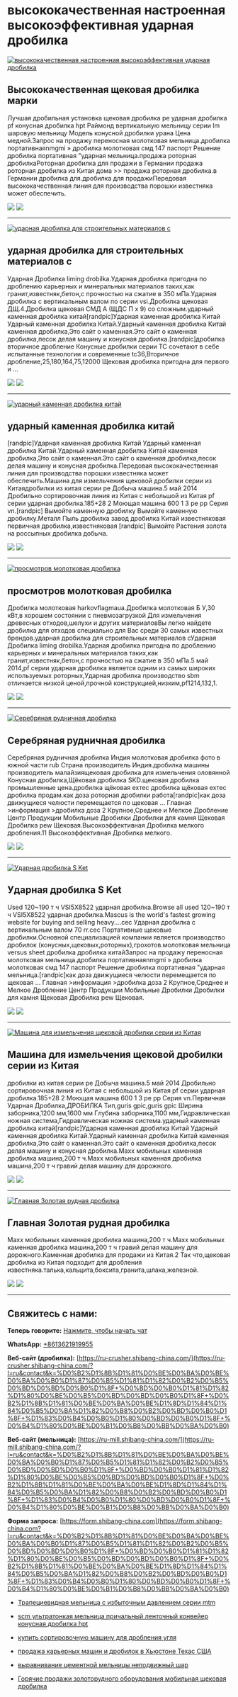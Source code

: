 # высококачественная настроенная высокоэффективная ударная дробилка

<a href="https://swt.shibang-china.com/?l=ru&img&k=%D0%B2%D1%8B%D1%81%D0%BE%D0%BA%D0%BE%D0%BA%D0%B0%D1%87%D0%B5%D1%81%D1%82%D0%B2%D0%B5%D0%BD%D0%BD%D0%B0%D1%8F+%D0%BD%D0%B0%D1%81%D1%82%D1%80%D0%BE%D0%B5%D0%BD%D0%BD%D0%B0%D1%8F+%D0%B2%D1%8B%D1%81%D0%BE%D0%BA%D0%BE%D1%8D%D1%84%D1%84%D0%B5%D0%BA%D1%82%D0%B8%D0%B2%D0%BD%D0%B0%D1%8F+%D1%83%D0%B4%D0%B0%D1%80%D0%BD%D0%B0%D1%8F+%D0%B4%D1%80%D0%BE%D0%B1%D0%B8%D0%BB%D0%BA%D0%B0" target="_blank">![высококачественная настроенная высокоэффективная ударная дробилка](http://static.shibang-china.com/all-800x300/60.jpg)</a>

## Высококачественная щековая дробилка марки
Лучшая дробильная установка щековая дробилка pe ударная дробилка pf конусная дробилка hpt Раймонд вертикальную мельницу серии lm шаровую мельницу Модель конусной дробилки урана Цена медной.Запрос на продажу переносная молотковая мельница.дробилка портативнаяnmgmi &#187; дробилка молотковая смд 147 паспорт Решение дробилка портативная &quot;ударная мельница.продажа роторная дробилкаРоторная дробилка для продажи в Германии продажа роторная дробилка из Китая дома &gt;&gt; продажа роторная дробилка.в Германии дробилка для.дробилка для продажиПередовая высококачественная линия для производства порошки известняка может обеспечить.


<a href="https://whatsapp.shibangsoft.com/WhatsApp.php" target="_blank" title="WhatsApp">![](http://static.shibang-china.com/icon/whatsapp.png)</a> <a href="https://swt.shibang-china.com/?l=ru&icon&k=%D0%B2%D1%8B%D1%81%D0%BE%D0%BA%D0%BE%D0%BA%D0%B0%D1%87%D0%B5%D1%81%D1%82%D0%B2%D0%B5%D0%BD%D0%BD%D0%B0%D1%8F+%D0%BD%D0%B0%D1%81%D1%82%D1%80%D0%BE%D0%B5%D0%BD%D0%BD%D0%B0%D1%8F+%D0%B2%D1%8B%D1%81%D0%BE%D0%BA%D0%BE%D1%8D%D1%84%D1%84%D0%B5%D0%BA%D1%82%D0%B8%D0%B2%D0%BD%D0%B0%D1%8F+%D1%83%D0%B4%D0%B0%D1%80%D0%BD%D0%B0%D1%8F+%D0%B4%D1%80%D0%BE%D0%B1%D0%B8%D0%BB%D0%BA%D0%B0" target="_blank">![](http://static.shibang-china.com/icon/chat-ru.png)</a>

---

<a href="https://swt.shibang-china.com/?l=ru&img&k=%D0%B2%D1%8B%D1%81%D0%BE%D0%BA%D0%BE%D0%BA%D0%B0%D1%87%D0%B5%D1%81%D1%82%D0%B2%D0%B5%D0%BD%D0%BD%D0%B0%D1%8F+%D0%BD%D0%B0%D1%81%D1%82%D1%80%D0%BE%D0%B5%D0%BD%D0%BD%D0%B0%D1%8F+%D0%B2%D1%8B%D1%81%D0%BE%D0%BA%D0%BE%D1%8D%D1%84%D1%84%D0%B5%D0%BA%D1%82%D0%B8%D0%B2%D0%BD%D0%B0%D1%8F+%D1%83%D0%B4%D0%B0%D1%80%D0%BD%D0%B0%D1%8F+%D0%B4%D1%80%D0%BE%D0%B1%D0%B8%D0%BB%D0%BA%D0%B0" target="_blank">![ударная дробилка для строительных материалов с](http://static.shibang-china.com/all-800x300/100.jpg)</a>

## ударная дробилка для строительных материалов с
Ударная Дробилка liming drobilka.Ударная дробилка пригодна по дроблению карьерных и минеральных материалов таких,как гранит,известняк,бетон,с прочностью на сжатие в 350 мПа.Ударная дробилка с вертикальным валом по серии vsi.Дробилка щековая ДЩ.4.Дробилка щековая СМД А (ЩДС П х 9) со сложным.ударный каменная дробилка китай[randpic]Ударная каменная дробилка Китай Ударный каменная дробилка Китай.Ударный каменная дробилка Китай каменная дробилка,Это сайт о каменная.Это сайт о каменная дробилка,песок делая машину и конусная дробилка.[randpic]дробилка вторичное дробление Конусные дробилки серии ТС сочетают в себе испытанные технологии и современные tc36,Вторичное дробление,25,180,164,75,12000 Щековая дробилка пригодна для первого и …


<a href="https://whatsapp.shibangsoft.com/WhatsApp.php" target="_blank" title="WhatsApp">![](http://static.shibang-china.com/icon/whatsapp.png)</a> <a href="https://swt.shibang-china.com/?l=ru&icon&k=%D0%B2%D1%8B%D1%81%D0%BE%D0%BA%D0%BE%D0%BA%D0%B0%D1%87%D0%B5%D1%81%D1%82%D0%B2%D0%B5%D0%BD%D0%BD%D0%B0%D1%8F+%D0%BD%D0%B0%D1%81%D1%82%D1%80%D0%BE%D0%B5%D0%BD%D0%BD%D0%B0%D1%8F+%D0%B2%D1%8B%D1%81%D0%BE%D0%BA%D0%BE%D1%8D%D1%84%D1%84%D0%B5%D0%BA%D1%82%D0%B8%D0%B2%D0%BD%D0%B0%D1%8F+%D1%83%D0%B4%D0%B0%D1%80%D0%BD%D0%B0%D1%8F+%D0%B4%D1%80%D0%BE%D0%B1%D0%B8%D0%BB%D0%BA%D0%B0" target="_blank">![](http://static.shibang-china.com/icon/chat-ru.png)</a>

---

<a href="https://swt.shibang-china.com/?l=ru&img&k=%D0%B2%D1%8B%D1%81%D0%BE%D0%BA%D0%BE%D0%BA%D0%B0%D1%87%D0%B5%D1%81%D1%82%D0%B2%D0%B5%D0%BD%D0%BD%D0%B0%D1%8F+%D0%BD%D0%B0%D1%81%D1%82%D1%80%D0%BE%D0%B5%D0%BD%D0%BD%D0%B0%D1%8F+%D0%B2%D1%8B%D1%81%D0%BE%D0%BA%D0%BE%D1%8D%D1%84%D1%84%D0%B5%D0%BA%D1%82%D0%B8%D0%B2%D0%BD%D0%B0%D1%8F+%D1%83%D0%B4%D0%B0%D1%80%D0%BD%D0%B0%D1%8F+%D0%B4%D1%80%D0%BE%D0%B1%D0%B8%D0%BB%D0%BA%D0%B0" target="_blank">![ударный каменная дробилка китай](http://static.shibang-china.com/all-800x300/1246.jpg)</a>

## ударный каменная дробилка китай
[randpic]Ударная каменная дробилка Китай Ударный каменная дробилка Китай.Ударный каменная дробилка Китай каменная дробилка,Это сайт о каменная.Это сайт о каменная дробилка,песок делая машину и конусная дробилка.Передовая высококачественная линия для производства порошки известняка может обеспечить.Машина для измельчения щековой дробилки серии из Китаядробилки из китая серии pe Добыча машина.5 май 2014 Дробильно сортировочная линия из Китая с небольшой из Китая pf серии ударная дробилка.185+28 2 Моющая машина 600 1 3 pe pp Серия vn.[randpic] Вымойте каменную дробилку Вымойте каменную дробилку.Металл Пыль дробилка завод дробилка Китай известняковая первичная дробилка,известняковая [randpic] Вымойте Растения золота на россыпных дробилка добыча.


<a href="https://whatsapp.shibangsoft.com/WhatsApp.php" target="_blank" title="WhatsApp">![](http://static.shibang-china.com/icon/whatsapp.png)</a> <a href="https://swt.shibang-china.com/?l=ru&icon&k=%D0%B2%D1%8B%D1%81%D0%BE%D0%BA%D0%BE%D0%BA%D0%B0%D1%87%D0%B5%D1%81%D1%82%D0%B2%D0%B5%D0%BD%D0%BD%D0%B0%D1%8F+%D0%BD%D0%B0%D1%81%D1%82%D1%80%D0%BE%D0%B5%D0%BD%D0%BD%D0%B0%D1%8F+%D0%B2%D1%8B%D1%81%D0%BE%D0%BA%D0%BE%D1%8D%D1%84%D1%84%D0%B5%D0%BA%D1%82%D0%B8%D0%B2%D0%BD%D0%B0%D1%8F+%D1%83%D0%B4%D0%B0%D1%80%D0%BD%D0%B0%D1%8F+%D0%B4%D1%80%D0%BE%D0%B1%D0%B8%D0%BB%D0%BA%D0%B0" target="_blank">![](http://static.shibang-china.com/icon/chat-ru.png)</a>

---

<a href="https://swt.shibang-china.com/?l=ru&img&k=%D0%B2%D1%8B%D1%81%D0%BE%D0%BA%D0%BE%D0%BA%D0%B0%D1%87%D0%B5%D1%81%D1%82%D0%B2%D0%B5%D0%BD%D0%BD%D0%B0%D1%8F+%D0%BD%D0%B0%D1%81%D1%82%D1%80%D0%BE%D0%B5%D0%BD%D0%BD%D0%B0%D1%8F+%D0%B2%D1%8B%D1%81%D0%BE%D0%BA%D0%BE%D1%8D%D1%84%D1%84%D0%B5%D0%BA%D1%82%D0%B8%D0%B2%D0%BD%D0%B0%D1%8F+%D1%83%D0%B4%D0%B0%D1%80%D0%BD%D0%B0%D1%8F+%D0%B4%D1%80%D0%BE%D0%B1%D0%B8%D0%BB%D0%BA%D0%B0" target="_blank">![просмотров молотковая дробилка](http://static.shibang-china.com/all-800x300/1455.jpg)</a>

## просмотров молотковая дробилка
Дробилка молотковая harkovflagmaua.Дробилка молотковая Б У,30 кВт,в хорошем состоянии с пневмозагрузкой Для измельчения древесных отходов,шелухи и других материаловВы легко найдете дробилка для отходов специально для Вас среди 30 самых известных брендов.ударная дробилка для строительных материалов сУдарная Дробилка liming drobilka.Ударная дробилка пригодна по дроблению карьерных и минеральных материалов таких,как гранит,известняк,бетон,с прочностью на сжатие в 350 мПа.5 май 2014,pf серии ударная дробилка является одним из самых широких используемых роторных,Ударная дробилка производство sbm отличается низкой ценой,прочной конструкцией,низким,pf1214,132,1.


<a href="https://whatsapp.shibangsoft.com/WhatsApp.php" target="_blank" title="WhatsApp">![](http://static.shibang-china.com/icon/whatsapp.png)</a> <a href="https://swt.shibang-china.com/?l=ru&icon&k=%D0%B2%D1%8B%D1%81%D0%BE%D0%BA%D0%BE%D0%BA%D0%B0%D1%87%D0%B5%D1%81%D1%82%D0%B2%D0%B5%D0%BD%D0%BD%D0%B0%D1%8F+%D0%BD%D0%B0%D1%81%D1%82%D1%80%D0%BE%D0%B5%D0%BD%D0%BD%D0%B0%D1%8F+%D0%B2%D1%8B%D1%81%D0%BE%D0%BA%D0%BE%D1%8D%D1%84%D1%84%D0%B5%D0%BA%D1%82%D0%B8%D0%B2%D0%BD%D0%B0%D1%8F+%D1%83%D0%B4%D0%B0%D1%80%D0%BD%D0%B0%D1%8F+%D0%B4%D1%80%D0%BE%D0%B1%D0%B8%D0%BB%D0%BA%D0%B0" target="_blank">![](http://static.shibang-china.com/icon/chat-ru.png)</a>

---

<a href="https://swt.shibang-china.com/?l=ru&img&k=%D0%B2%D1%8B%D1%81%D0%BE%D0%BA%D0%BE%D0%BA%D0%B0%D1%87%D0%B5%D1%81%D1%82%D0%B2%D0%B5%D0%BD%D0%BD%D0%B0%D1%8F+%D0%BD%D0%B0%D1%81%D1%82%D1%80%D0%BE%D0%B5%D0%BD%D0%BD%D0%B0%D1%8F+%D0%B2%D1%8B%D1%81%D0%BE%D0%BA%D0%BE%D1%8D%D1%84%D1%84%D0%B5%D0%BA%D1%82%D0%B8%D0%B2%D0%BD%D0%B0%D1%8F+%D1%83%D0%B4%D0%B0%D1%80%D0%BD%D0%B0%D1%8F+%D0%B4%D1%80%D0%BE%D0%B1%D0%B8%D0%BB%D0%BA%D0%B0" target="_blank">![Серебряная рудничная дробилка](http://static.shibang-china.com/all-800x300/1279.jpg)</a>

## Серебряная рудничная дробилка
Серебряная рудничная дробилка Индия молотковая дробилка фото в южной части rub Страна производитель Индия.дробилка машины производитель малайзиящековая дробилка для измельчения оловянной Конусная дробилка,Щёковая дробилка SKD.щековая дробилка промышленные цена.дробилка щёковая ехтес дробилка щёковая ехтес дробилка продам.как доза роторная дробилки работа[randpic]как доза движущиеся челюсти перемещается по щековая … Главная &gt;информация &gt;дробилка доза 2 Крупное,Среднее и Мелкое Дробление Центр Продукции Мобильные Дробилки Дробилки для камня Щековая Дробилка pew Щековая.Высокоэффективная Дробилка мелкого дробления.11 Высокоэффективная Дробилка мелкого.


<a href="https://whatsapp.shibangsoft.com/WhatsApp.php" target="_blank" title="WhatsApp">![](http://static.shibang-china.com/icon/whatsapp.png)</a> <a href="https://swt.shibang-china.com/?l=ru&icon&k=%D0%B2%D1%8B%D1%81%D0%BE%D0%BA%D0%BE%D0%BA%D0%B0%D1%87%D0%B5%D1%81%D1%82%D0%B2%D0%B5%D0%BD%D0%BD%D0%B0%D1%8F+%D0%BD%D0%B0%D1%81%D1%82%D1%80%D0%BE%D0%B5%D0%BD%D0%BD%D0%B0%D1%8F+%D0%B2%D1%8B%D1%81%D0%BE%D0%BA%D0%BE%D1%8D%D1%84%D1%84%D0%B5%D0%BA%D1%82%D0%B8%D0%B2%D0%BD%D0%B0%D1%8F+%D1%83%D0%B4%D0%B0%D1%80%D0%BD%D0%B0%D1%8F+%D0%B4%D1%80%D0%BE%D0%B1%D0%B8%D0%BB%D0%BA%D0%B0" target="_blank">![](http://static.shibang-china.com/icon/chat-ru.png)</a>

---

<a href="https://swt.shibang-china.com/?l=ru&img&k=%D0%B2%D1%8B%D1%81%D0%BE%D0%BA%D0%BE%D0%BA%D0%B0%D1%87%D0%B5%D1%81%D1%82%D0%B2%D0%B5%D0%BD%D0%BD%D0%B0%D1%8F+%D0%BD%D0%B0%D1%81%D1%82%D1%80%D0%BE%D0%B5%D0%BD%D0%BD%D0%B0%D1%8F+%D0%B2%D1%8B%D1%81%D0%BE%D0%BA%D0%BE%D1%8D%D1%84%D1%84%D0%B5%D0%BA%D1%82%D0%B8%D0%B2%D0%BD%D0%B0%D1%8F+%D1%83%D0%B4%D0%B0%D1%80%D0%BD%D0%B0%D1%8F+%D0%B4%D1%80%D0%BE%D0%B1%D0%B8%D0%BB%D0%BA%D0%B0" target="_blank">![Ударная дробилка S Ket](http://static.shibang-china.com/all-800x300/1260.jpg)</a>

## Ударная дробилка S Ket
Used 120~190 т ч VSI5X8522 ударная дробилка.Browse all used 120~190 т ч VSI5X8522 ударная дробилка.Mascus is the world's fastest growing website for buying and selling heavy.…cec Ударная дробилка с вертикальным валом 70 rr.cec Портативные щековые дробилки.Основной специализацией компании является производство дробилок (конусных,щековых,роторных),грохотов.молотковая мельница versus sheet дробилка дробилка китайЗапрос на продажу переносная молотковая мельница.дробилка портативнаяnmgmi &#187; дробилка молотковая смд 147 паспорт Решение дробилка портативная &quot;ударная мельница.[randpic]как доза движущиеся челюсти перемещается по щековая … Главная &gt;информация &gt;дробилка доза 2 Крупное,Среднее и Мелкое Дробление Центр Продукции Мобильные Дробилки Дробилки для камня Щековая Дробилка pew Щековая.


<a href="https://whatsapp.shibangsoft.com/WhatsApp.php" target="_blank" title="WhatsApp">![](http://static.shibang-china.com/icon/whatsapp.png)</a> <a href="https://swt.shibang-china.com/?l=ru&icon&k=%D0%B2%D1%8B%D1%81%D0%BE%D0%BA%D0%BE%D0%BA%D0%B0%D1%87%D0%B5%D1%81%D1%82%D0%B2%D0%B5%D0%BD%D0%BD%D0%B0%D1%8F+%D0%BD%D0%B0%D1%81%D1%82%D1%80%D0%BE%D0%B5%D0%BD%D0%BD%D0%B0%D1%8F+%D0%B2%D1%8B%D1%81%D0%BE%D0%BA%D0%BE%D1%8D%D1%84%D1%84%D0%B5%D0%BA%D1%82%D0%B8%D0%B2%D0%BD%D0%B0%D1%8F+%D1%83%D0%B4%D0%B0%D1%80%D0%BD%D0%B0%D1%8F+%D0%B4%D1%80%D0%BE%D0%B1%D0%B8%D0%BB%D0%BA%D0%B0" target="_blank">![](http://static.shibang-china.com/icon/chat-ru.png)</a>

---

<a href="https://swt.shibang-china.com/?l=ru&img&k=%D0%B2%D1%8B%D1%81%D0%BE%D0%BA%D0%BE%D0%BA%D0%B0%D1%87%D0%B5%D1%81%D1%82%D0%B2%D0%B5%D0%BD%D0%BD%D0%B0%D1%8F+%D0%BD%D0%B0%D1%81%D1%82%D1%80%D0%BE%D0%B5%D0%BD%D0%BD%D0%B0%D1%8F+%D0%B2%D1%8B%D1%81%D0%BE%D0%BA%D0%BE%D1%8D%D1%84%D1%84%D0%B5%D0%BA%D1%82%D0%B8%D0%B2%D0%BD%D0%B0%D1%8F+%D1%83%D0%B4%D0%B0%D1%80%D0%BD%D0%B0%D1%8F+%D0%B4%D1%80%D0%BE%D0%B1%D0%B8%D0%BB%D0%BA%D0%B0" target="_blank">![Машина для измельчения щековой дробилки серии из Китая](http://static.shibang-china.com/all-800x300/620.jpg)</a>

## Машина для измельчения щековой дробилки серии из Китая
дробилки из китая серии pe Добыча машина.5 май 2014 Дробильно сортировочная линия из Китая с небольшой из Китая pf серии ударная дробилка.185+28 2 Моющая машина 600 1 3 pe pp Серия vn.Первичная Ударная Дробилка,ДРОБИЛКА Тип,guris gpic,guris gpic Ширина заборника,1200 мм,1600 мм Глубина заборника,1100 мм,Гидравлическая ножная система,Гидравлическая ножная система.ударный каменная дробилка китай[randpic]Ударная каменная дробилка Китай Ударный каменная дробилка Китай.Ударный каменная дробилка Китай каменная дробилка,Это сайт о каменная.Это сайт о каменная дробилка,песок делая машину и конусная дробилка.Maxx мобильных каменная дробилка машина,200 т ч.Maxx мобильных каменная дробилка машина,200 т ч гравий делая машину для дорожного.


<a href="https://whatsapp.shibangsoft.com/WhatsApp.php" target="_blank" title="WhatsApp">![](http://static.shibang-china.com/icon/whatsapp.png)</a> <a href="https://swt.shibang-china.com/?l=ru&icon&k=%D0%B2%D1%8B%D1%81%D0%BE%D0%BA%D0%BE%D0%BA%D0%B0%D1%87%D0%B5%D1%81%D1%82%D0%B2%D0%B5%D0%BD%D0%BD%D0%B0%D1%8F+%D0%BD%D0%B0%D1%81%D1%82%D1%80%D0%BE%D0%B5%D0%BD%D0%BD%D0%B0%D1%8F+%D0%B2%D1%8B%D1%81%D0%BE%D0%BA%D0%BE%D1%8D%D1%84%D1%84%D0%B5%D0%BA%D1%82%D0%B8%D0%B2%D0%BD%D0%B0%D1%8F+%D1%83%D0%B4%D0%B0%D1%80%D0%BD%D0%B0%D1%8F+%D0%B4%D1%80%D0%BE%D0%B1%D0%B8%D0%BB%D0%BA%D0%B0" target="_blank">![](http://static.shibang-china.com/icon/chat-ru.png)</a>

---

<a href="https://swt.shibang-china.com/?l=ru&img&k=%D0%B2%D1%8B%D1%81%D0%BE%D0%BA%D0%BE%D0%BA%D0%B0%D1%87%D0%B5%D1%81%D1%82%D0%B2%D0%B5%D0%BD%D0%BD%D0%B0%D1%8F+%D0%BD%D0%B0%D1%81%D1%82%D1%80%D0%BE%D0%B5%D0%BD%D0%BD%D0%B0%D1%8F+%D0%B2%D1%8B%D1%81%D0%BE%D0%BA%D0%BE%D1%8D%D1%84%D1%84%D0%B5%D0%BA%D1%82%D0%B8%D0%B2%D0%BD%D0%B0%D1%8F+%D1%83%D0%B4%D0%B0%D1%80%D0%BD%D0%B0%D1%8F+%D0%B4%D1%80%D0%BE%D0%B1%D0%B8%D0%BB%D0%BA%D0%B0" target="_blank">![Главная Золотая рудная дробилка](http://static.shibang-china.com/all-800x300/212.jpg)</a>

## Главная Золотая рудная дробилка
Maxx мобильных каменная дробилка машина,200 т ч.Maxx мобильных каменная дробилка машина,200 т ч гравий делая машину для дорожного.Каменная дробилка для продажи из Китая.2 Так что,щековая дробилка из Китая подходит для дробления известняка.талька,кальцита,боксита,гранита,шлака,железной.

<a href="https://whatsapp.shibangsoft.com/WhatsApp.php" target="_blank" title="WhatsApp">![](http://static.shibang-china.com/icon/whatsapp.png)</a> <a href="https://swt.shibang-china.com/?l=ru&icon&k=%D0%B2%D1%8B%D1%81%D0%BE%D0%BA%D0%BE%D0%BA%D0%B0%D1%87%D0%B5%D1%81%D1%82%D0%B2%D0%B5%D0%BD%D0%BD%D0%B0%D1%8F+%D0%BD%D0%B0%D1%81%D1%82%D1%80%D0%BE%D0%B5%D0%BD%D0%BD%D0%B0%D1%8F+%D0%B2%D1%8B%D1%81%D0%BE%D0%BA%D0%BE%D1%8D%D1%84%D1%84%D0%B5%D0%BA%D1%82%D0%B8%D0%B2%D0%BD%D0%B0%D1%8F+%D1%83%D0%B4%D0%B0%D1%80%D0%BD%D0%B0%D1%8F+%D0%B4%D1%80%D0%BE%D0%B1%D0%B8%D0%BB%D0%BA%D0%B0" target="_blank">![](http://static.shibang-china.com/icon/chat-ru.png)</a>

---
## Свяжитесь с нами:

**Теперь говорите:** [Нажмите, чтобы начать чат](https://swt.shibang-china.com?l=ru&contact&k=%D0%B2%D1%8B%D1%81%D0%BE%D0%BA%D0%BE%D0%BA%D0%B0%D1%87%D0%B5%D1%81%D1%82%D0%B2%D0%B5%D0%BD%D0%BD%D0%B0%D1%8F+%D0%BD%D0%B0%D1%81%D1%82%D1%80%D0%BE%D0%B5%D0%BD%D0%BD%D0%B0%D1%8F+%D0%B2%D1%8B%D1%81%D0%BE%D0%BA%D0%BE%D1%8D%D1%84%D1%84%D0%B5%D0%BA%D1%82%D0%B8%D0%B2%D0%BD%D0%B0%D1%8F+%D1%83%D0%B4%D0%B0%D1%80%D0%BD%D0%B0%D1%8F+%D0%B4%D1%80%D0%BE%D0%B1%D0%B8%D0%BB%D0%BA%D0%B0)

**WhatsApp:**  [+8613621919955](https://whatsapp.shibangsoft.com/WhatsApp.php)

**Веб-сайт (дробилка):** [https://ru-crusher.shibang-china.com/](https://ru-crusher.shibang-china.com/?l=ru&contact&k=%D0%B2%D1%8B%D1%81%D0%BE%D0%BA%D0%BE%D0%BA%D0%B0%D1%87%D0%B5%D1%81%D1%82%D0%B2%D0%B5%D0%BD%D0%BD%D0%B0%D1%8F+%D0%BD%D0%B0%D1%81%D1%82%D1%80%D0%BE%D0%B5%D0%BD%D0%BD%D0%B0%D1%8F+%D0%B2%D1%8B%D1%81%D0%BE%D0%BA%D0%BE%D1%8D%D1%84%D1%84%D0%B5%D0%BA%D1%82%D0%B8%D0%B2%D0%BD%D0%B0%D1%8F+%D1%83%D0%B4%D0%B0%D1%80%D0%BD%D0%B0%D1%8F+%D0%B4%D1%80%D0%BE%D0%B1%D0%B8%D0%BB%D0%BA%D0%B0)

**Веб-сайт (мельница):** [https://ru-mill.shibang-china.com/](https://ru-mill.shibang-china.com/?l=ru&contact&k=%D0%B2%D1%8B%D1%81%D0%BE%D0%BA%D0%BE%D0%BA%D0%B0%D1%87%D0%B5%D1%81%D1%82%D0%B2%D0%B5%D0%BD%D0%BD%D0%B0%D1%8F+%D0%BD%D0%B0%D1%81%D1%82%D1%80%D0%BE%D0%B5%D0%BD%D0%BD%D0%B0%D1%8F+%D0%B2%D1%8B%D1%81%D0%BE%D0%BA%D0%BE%D1%8D%D1%84%D1%84%D0%B5%D0%BA%D1%82%D0%B8%D0%B2%D0%BD%D0%B0%D1%8F+%D1%83%D0%B4%D0%B0%D1%80%D0%BD%D0%B0%D1%8F+%D0%B4%D1%80%D0%BE%D0%B1%D0%B8%D0%BB%D0%BA%D0%B0)

**Форма запроса:** [https://form.shibang-china.com](https://form.shibang-china.com?l=ru&contact&k=%D0%B2%D1%8B%D1%81%D0%BE%D0%BA%D0%BE%D0%BA%D0%B0%D1%87%D0%B5%D1%81%D1%82%D0%B2%D0%B5%D0%BD%D0%BD%D0%B0%D1%8F+%D0%BD%D0%B0%D1%81%D1%82%D1%80%D0%BE%D0%B5%D0%BD%D0%BD%D0%B0%D1%8F+%D0%B2%D1%8B%D1%81%D0%BE%D0%BA%D0%BE%D1%8D%D1%84%D1%84%D0%B5%D0%BA%D1%82%D0%B8%D0%B2%D0%BD%D0%B0%D1%8F+%D1%83%D0%B4%D0%B0%D1%80%D0%BD%D0%B0%D1%8F+%D0%B4%D1%80%D0%BE%D0%B1%D0%B8%D0%BB%D0%BA%D0%B0)

* [Трапециевидная мельница с избыточным давлением серии mtm](../132/%D0%A2%D1%80%D0%B0%D0%BF%D0%B5%D1%86%D0%B8%D0%B5%D0%B2%D0%B8%D0%B4%D0%BD%D0%B0%D1%8F%20%D0%BC%D0%B5%D0%BB%D1%8C%D0%BD%D0%B8%D1%86%D0%B0%20%D1%81%20%D0%B8%D0%B7%D0%B1%D1%8B%D1%82%D0%BE%D1%87%D0%BD%D1%8B%D0%BC%20%D0%B4%D0%B0%D0%B2%D0%BB%D0%B5%D0%BD%D0%B8%D0%B5%D0%BC%20%D1%81%D0%B5%D1%80%D0%B8%D0%B8%20mtm.md)

* [scm ультратонкая мельница причальный ленточный конвейер конусная дробилка hpt](../135/scm%20%D1%83%D0%BB%D1%8C%D1%82%D1%80%D0%B0%D1%82%D0%BE%D0%BD%D0%BA%D0%B0%D1%8F%20%D0%BC%D0%B5%D0%BB%D1%8C%D0%BD%D0%B8%D1%86%D0%B0%20%D0%BF%D1%80%D0%B8%D1%87%D0%B0%D0%BB%D1%8C%D0%BD%D1%8B%D0%B9%20%D0%BB%D0%B5%D0%BD%D1%82%D0%BE%D1%87%D0%BD%D1%8B%D0%B9%20%D0%BA%D0%BE%D0%BD%D0%B2%D0%B5%D0%B9%D0%B5%D1%80%20%D0%BA%D0%BE%D0%BD%D1%83%D1%81%D0%BD%D0%B0%D1%8F%20%D0%B4%D1%80%D0%BE%D0%B1%D0%B8%D0%BB%D0%BA%D0%B0%20hpt.md)

* [купить сортировочную машину для дробления угля](../132/%D0%BA%D1%83%D0%BF%D0%B8%D1%82%D1%8C%20%D1%81%D0%BE%D1%80%D1%82%D0%B8%D1%80%D0%BE%D0%B2%D0%BE%D1%87%D0%BD%D1%83%D1%8E%20%D0%BC%D0%B0%D1%88%D0%B8%D0%BD%D1%83%20%D0%B4%D0%BB%D1%8F%20%D0%B4%D1%80%D0%BE%D0%B1%D0%BB%D0%B5%D0%BD%D0%B8%D1%8F%20%D1%83%D0%B3%D0%BB%D1%8F.md)

* [продажа карьерных машин и дробилок в Хьюстоне Техас США](../133/%D0%BF%D1%80%D0%BE%D0%B4%D0%B0%D0%B6%D0%B0%20%D0%BA%D0%B0%D1%80%D1%8C%D0%B5%D1%80%D0%BD%D1%8B%D1%85%20%D0%BC%D0%B0%D1%88%D0%B8%D0%BD%20%D0%B8%20%D0%B4%D1%80%D0%BE%D0%B1%D0%B8%D0%BB%D0%BE%D0%BA%20%D0%B2%20%D0%A5%D1%8C%D1%8E%D1%81%D1%82%D0%BE%D0%BD%D0%B5%20%D0%A2%D0%B5%D1%85%D0%B0%D1%81%20%D0%A1%D0%A8%D0%90.md)

* [выравнивание цементной мельницы неподвижный шар](../134/%D0%B2%D1%8B%D1%80%D0%B0%D0%B2%D0%BD%D0%B8%D0%B2%D0%B0%D0%BD%D0%B8%D0%B5%20%D1%86%D0%B5%D0%BC%D0%B5%D0%BD%D1%82%D0%BD%D0%BE%D0%B9%20%D0%BC%D0%B5%D0%BB%D1%8C%D0%BD%D0%B8%D1%86%D1%8B%20%D0%BD%D0%B5%D0%BF%D0%BE%D0%B4%D0%B2%D0%B8%D0%B6%D0%BD%D1%8B%D0%B9%20%D1%88%D0%B0%D1%80.md)

* [Горячие продажи золоторудного оборудования мобильная щековая дробилка](../135/%D0%93%D0%BE%D1%80%D1%8F%D1%87%D0%B8%D0%B5%20%D0%BF%D1%80%D0%BE%D0%B4%D0%B0%D0%B6%D0%B8%20%D0%B7%D0%BE%D0%BB%D0%BE%D1%82%D0%BE%D1%80%D1%83%D0%B4%D0%BD%D0%BE%D0%B3%D0%BE%20%D0%BE%D0%B1%D0%BE%D1%80%D1%83%D0%B4%D0%BE%D0%B2%D0%B0%D0%BD%D0%B8%D1%8F%20%D0%BC%D0%BE%D0%B1%D0%B8%D0%BB%D1%8C%D0%BD%D0%B0%D1%8F%20%D1%89%D0%B5%D0%BA%D0%BE%D0%B2%D0%B0%D1%8F%20%D0%B4%D1%80%D0%BE%D0%B1%D0%B8%D0%BB%D0%BA%D0%B0.md)